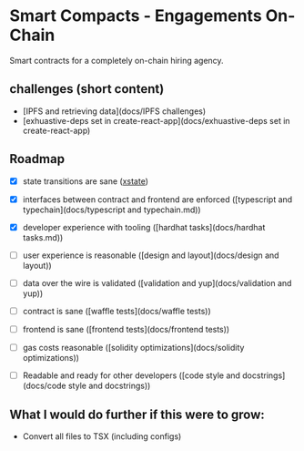# Smart Compacts - Engagements On-Chain

Smart contracts for a completely on-chain hiring agency. 

## challenges (short content)
- [IPFS and retrieving data](docs/IPFS challenges)
- [exhuastive-deps set in create-react-app](docs/exhuastive-deps set in create-react-app)

## Roadmap
- [X] state transitions are sane ([xstate](docs/xstate.md))
- [X] interfaces between contract and frontend are enforced ([typescript and typechain](docs/typescript and typechain.md))
- [X] developer experience with tooling ([hardhat tasks](docs/hardhat tasks.md))
- [ ] user experience is reasonable ([design and layout](docs/design and layout))
- [ ] data over the wire is validated ([validation and yup](docs/validation and yup))
- [ ] contract is sane ([waffle tests](docs/waffle tests))
- [ ] frontend is sane ([frontend tests](docs/frontend tests))
- [ ] gas costs reasonable ([solidity optimizations](docs/solidity optimizations))

- [ ] Readable and ready for other developers ([code style and docstrings](docs/code style and docstrings))

## What I would do further if this were to grow:

- Convert all files to TSX (including configs)

